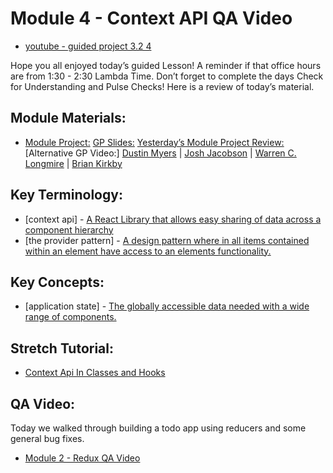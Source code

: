 # Module 4 - Context API QA Video

- [youtube - guided project 3.2 4]()

Hope you all enjoyed today’s guided Lesson!
A reminder if that office hours are from 1:30 - 2:30 Lambda Time.
Don’t forget to complete the days Check for Understanding and Pulse Checks!
Here is a review of today’s material.

##  Module Materials:

-   [Module Project:](https://github.com/LambdaSchool/web-module-project-context)
[GP Slides:](https://docs.google.com/presentation/d/1f72_l9lp0MPSr17oIO8II35zJULQwBzYtz42g6qRCws/edit?usp=sharing)
[Yesterday’s Module Project Review:](https://www.loom.com/share/e27acd4a457b4f5199c7a56d73c3ac91)
[Alternative GP Video:] [Dustin Myers](https://youtu.be/fZGKUeccbKI) | [Josh Jacobson](https://youtu.be/ExgSVmW3pnw) | [Warren C. Longmire](https://youtu.be/a00j4OrWcVo) | [Brian Kirkby](https://youtu.be/RAwdfpd5GNE)

##  Key Terminology:

-  [context api] - [A React Library that allows easy sharing of data across a component hierarchy](https://reactjs.org/docs/context.html)
-  [the provider pattern] - [A design pattern where in all items contained within an element have access to an elements functionality.](https://blog.flexiple.com/provider-pattern-with-react-context-api/)

##  Key Concepts:

-   [application state] - [The globally accessible data needed with a wide range of components.](https://stackoverflow.com/questions/22883759/what-is-the-difference-between-application-state-and-component-local-state-in-cl)

##  Stretch Tutorial:

-   [Context Api In Classes and Hooks](https://www.taniarascia.com/using-context-api-in-react/)

## QA Video:

Today we walked through building a todo app using reducers and some general bug fixes.

-   [Module 2 - Redux QA Video](https://www.youtube.com/watch?v=shr7l58Weg0)

